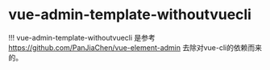 # vue-admin-template-withoutvuecli
!!! vue-admin-template-withoutvuecli 是参考 https://github.com/PanJiaChen/vue-element-admin 去除对vue-cli的依赖而来的。